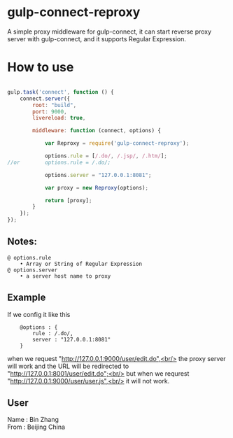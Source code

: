 # gulp-connect-reproxy
A simple proxy middleware for gulp-connect, it can start reverse proxy server with gulp-connect, and it supports Regular Expression.

# How to use
```javascript

gulp.task('connect', function () {
    connect.server({
        root: "build",
        port: 9000,
        livereload: true,

        middleware: function (connect, options) {

            var Reproxy = require('gulp-connect-reproxy');

            options.rule = [/.do/, /.jsp/, /.htm/];
//or        options.rule = /.do/;

            options.server = "127.0.0.1:8081";

            var proxy = new Reproxy(options);

            return [proxy];
        }
    });
});
```


## Notes:
```
@ options.rule
    • Array or String of Regular Expression
@ options.server
    • a server host name to proxy
```

## Example

If we config it like this
```
    @options : {
        rule : /.do/,
        server : "127.0.0.1:8081"
    }
```
when we request "http://127.0.0.1:9000/user/edit.do",<br/>
    the proxy server will work and the URL will be redirected to "http://127.0.0.1:8001/user/edit.do";<br/>
but when we requrest "http://127.0.0.1:9000/user/user.js",<br/>
    it will not work.


## User
Name : Bin Zhang<br/>
From : Beijing China
